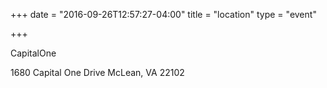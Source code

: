 +++
date = "2016-09-26T12:57:27-04:00"
title = "location"
type = "event"

+++

CapitalOne

1680 Capital One Drive
McLean, VA  22102

<!-- {{< event_map >}} -->
